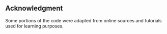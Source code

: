 ## Acknowledgment
Some portions of the code were adapted from online sources and tutorials used for learning purposes. 
